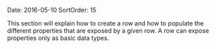 Date: 2016-05-10
SortOrder: 15

This section will explain how to create a row and how to populate the different properties that are exposed by a given row. A row can expose properties only as basic data types.
